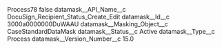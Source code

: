 <?xml version="1.0" encoding="UTF-8"?>
<CustomMetadata xmlns="http://soap.sforce.com/2006/04/metadata" xmlns:xsi="http://www.w3.org/2001/XMLSchema-instance" xmlns:xsd="http://www.w3.org/2001/XMLSchema">
    <label>Process78</label>
    <protected>false</protected>
    <values>
        <field>datamask__API_Name__c</field>
        <value xsi:type="xsd:string">DocuSign_Recipient_Status_Create_Edit</value>
    </values>
    <values>
        <field>datamask__Id__c</field>
        <value xsi:type="xsd:string">3000a0000000DuWAAU</value>
    </values>
    <values>
        <field>datamask__Masking_Object__c</field>
        <value xsi:type="xsd:string">CaseStandardDataMask</value>
    </values>
    <values>
        <field>datamask__Status__c</field>
        <value xsi:type="xsd:string">Active</value>
    </values>
    <values>
        <field>datamask__Type__c</field>
        <value xsi:type="xsd:string">Process</value>
    </values>
    <values>
        <field>datamask__Version_Number__c</field>
        <value xsi:type="xsd:double">15.0</value>
    </values>
</CustomMetadata>
